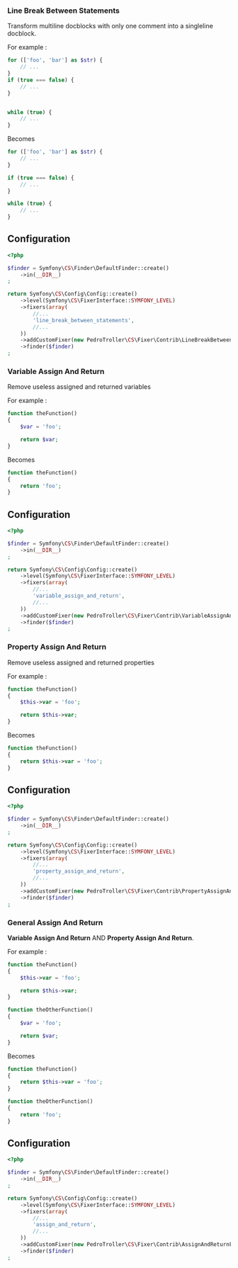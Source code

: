 ### Line Break Between Statements

Transform multiline docblocks with only one comment into a singleline docblock.

For example : 

```php
for (['foo', 'bar'] as $str) {
    // ...
}
if (true === false) {
    // ...
}


while (true) {
    // ...
}
```

Becomes

```php
for (['foo', 'bar'] as $str) {
    // ...
}

if (true === false) {
    // ...
}

while (true) {
    // ...
}
```

Configuration
-------------
```php
<?php

$finder = Symfony\CS\Finder\DefaultFinder::create()
    ->in(__DIR__)
;

return Symfony\CS\Config\Config::create()
    ->level(Symfony\CS\FixerInterface::SYMFONY_LEVEL)
    ->fixers(array(
        //...
        'line_break_between_statements',
        //...
    ))
    ->addCustomFixer(new PedroTroller\CS\Fixer\Contrib\LineBreakBetweenStatementsFixer())
    ->finder($finder)
;
```

### Variable Assign And Return

Remove useless assigned and returned variables

For example : 

```php
function theFunction()
{
    $var = 'foo';

    return $var;
}
```

Becomes

```php
function theFunction()
{
    return 'foo';
}
```

Configuration
-------------
```php
<?php

$finder = Symfony\CS\Finder\DefaultFinder::create()
    ->in(__DIR__)
;

return Symfony\CS\Config\Config::create()
    ->level(Symfony\CS\FixerInterface::SYMFONY_LEVEL)
    ->fixers(array(
        //...
        'variable_assign_and_return',
        //...
    ))
    ->addCustomFixer(new PedroTroller\CS\Fixer\Contrib\VariableAssignAndReturnFixer())
    ->finder($finder)
;
```

### Property Assign And Return

Remove useless assigned and returned properties

For example : 

```php
function theFunction()
{
    $this->var = 'foo';

    return $this->var;
}
```

Becomes

```php
function theFunction()
{
    return $this->var = 'foo';
}
```

Configuration
-------------
```php
<?php

$finder = Symfony\CS\Finder\DefaultFinder::create()
    ->in(__DIR__)
;

return Symfony\CS\Config\Config::create()
    ->level(Symfony\CS\FixerInterface::SYMFONY_LEVEL)
    ->fixers(array(
        //...
        'property_assign_and_return',
        //...
    ))
    ->addCustomFixer(new PedroTroller\CS\Fixer\Contrib\PropertyAssignAndReturnFixer())
    ->finder($finder)
;
```

### General Assign And Return

**Variable Assign And Return** AND **Property Assign And Return**.

For example : 

```php
function theFunction()
{
    $this->var = 'foo';

    return $this->var;
}

function theOtherFunction()
{
    $var = 'foo';

    return $var;
}
```

Becomes

```php
function theFunction()
{
    return $this->var = 'foo';
}

function theOtherFunction()
{
    return 'foo';
}
```

Configuration
-------------
```php
<?php

$finder = Symfony\CS\Finder\DefaultFinder::create()
    ->in(__DIR__)
;

return Symfony\CS\Config\Config::create()
    ->level(Symfony\CS\FixerInterface::SYMFONY_LEVEL)
    ->fixers(array(
        //...
        'assign_and_return',
        //...
    ))
    ->addCustomFixer(new PedroTroller\CS\Fixer\Contrib\AssignAndReturnFixer())
    ->finder($finder)
;
```
